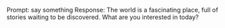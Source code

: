 Prompt:  say something 
Response: 
 The world is a fascinating place, full of stories waiting to be discovered. What are you interested in today? 
